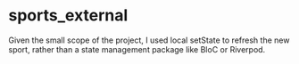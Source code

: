 # sports_external

Given the small scope of the project, I used local setState to refresh the new sport, rather than a state management package like BloC or Riverpod.